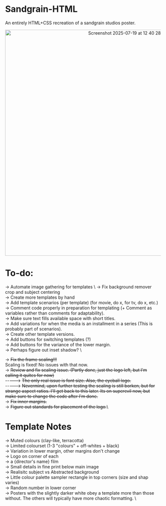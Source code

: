 # Sandgrain-HTML
An entirely HTML+CSS recreation of a sandgrain studios poster. 


<div align="center">
  <img width="781" height="731" alt="Screenshot 2025-07-19 at 12 40 28 PM" src="https://github.com/user-attachments/assets/8f37711d-fded-48a2-9b9e-5dbbf3007fd8" />
</div>


# To-do: 

-> Automate image gathering for templates \ 
-> Fix background remover crop and subject centering \
-> Create more templates by hand \
-> Add template scenarios (per template) (for movie, do x, for tv, do x, etc.) \
-> Comment code properly in preparation for templating (+ Comment as variables rather than comments for adaptability). \
-> Make sure text fills available space with short titles. \
-> Add variations for when the media is an installment in a series (This is probably part of scenarios). \
-> Create other template versions.\
-> Add buttons for switching templates (?) \
-> Add buttons for the variance of the lower margin. \
-> Perhaps figure out inset shadow? \ 

-> ~~Fix the frame scaling!!!~~ \
Scaling is fixed! No issues with that now. \
-> ~~Review and fix scaling issue. (Partly done, just the logo left, but I'm calling it quites for now)~~\
-----> ~~The only real issue is font size. Also, the eyeball logo.~~ \
-----> ~~Nevermind, upon further testing the scaling is still borken, but for strange aspect ratios. I'll get back to this later. Its on superevil now, but make sure to change the code after I'm done.~~\
-> ~~Fix inner margins.~~ \
-> ~~Figure out standards for placement of the logo.~~\


# Template Notes

-> Muted colours (clay-like, terracotta) \
-> Limited colourset (1-3 "colours" + off-whites + black) \
-> Variation in lower margin, other margins don't change \
-> Logo on corner of each \
-> a {director's name} film \
-> Small details in fine print below main image \
-> Realisitc subject vs Abstracted background \
-> Little colour palette sampler rectangle in top corners (size and shap varies) \
-> Random number in lower corner \
-> Posters with the slightly darker white obey a template more than those without. The others will typically have more chaotic formatting. \
